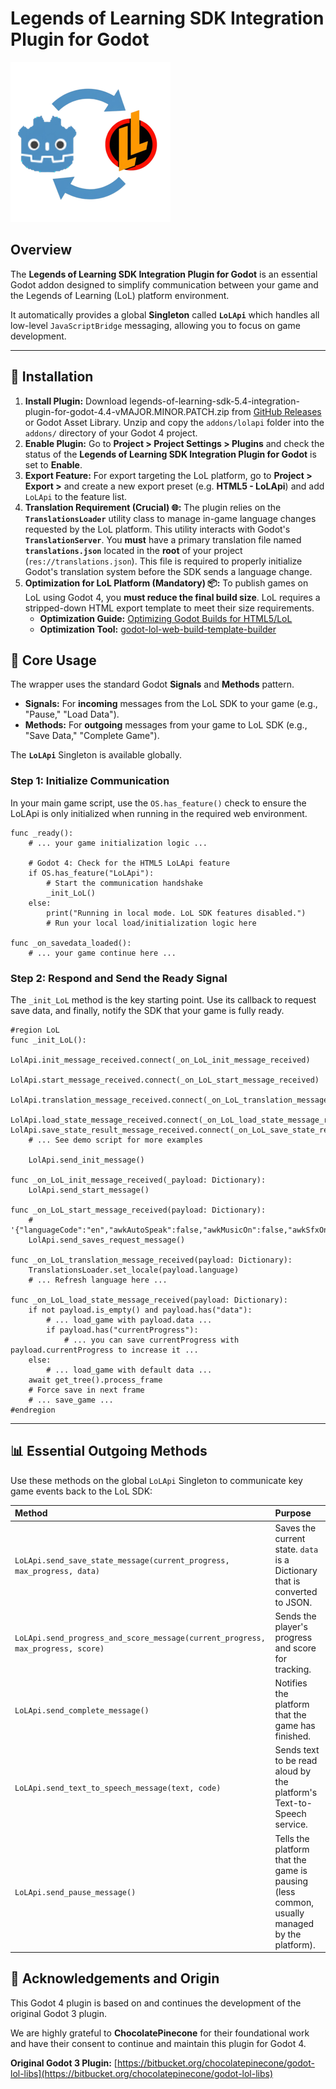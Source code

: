 # Legends of Learning SDK Integration Plugin for Godot

![Logo](icon.png)

## Overview

The **Legends of Learning SDK Integration Plugin for Godot** is an essential Godot addon designed to simplify communication between your game and the Legends of Learning (LoL) platform environment.

It automatically provides a global **Singleton** called **`LoLApi`** which handles all low-level `JavaScriptBridge` messaging, allowing you to focus on game development.



-----

## 🚀 Installation

1.  **Install Plugin:** Download legends-of-learning-sdk-5.4-integration-plugin-for-godot-4.4-vMAJOR.MINOR.PATCH.zip from [GitHub Releases](https://github.com/TheDigitalSpell/legends-of-learning-sdk-integration-plugin-for-godot/releases) or Godot Asset Library. Unzip and copy the `addons/lolapi` folder into the `addons/` directory of your Godot 4 project.
2.  **Enable Plugin:** Go to **Project \> Project Settings \> Plugins** and check the status of the **Legends of Learning SDK Integration Plugin for Godot** is set to **Enable**.
3.  **Export Feature:** For export targeting the LoL platform, go to **Project \> Export \>** and create a new export preset (e.g. **HTML5 - LoLApi**) and add `LoLApi` to the feature list.
4.  **Translation Requirement (Crucial) 🌐:** The plugin relies on the **`TranslationsLoader`** utility class to manage in-game language changes requested by the LoL platform. This utility interacts with Godot's **`TranslationServer`**. You **must** have a primary translation file named **`translations.json`** located in the **root** of your project (`res://translations.json`). This file is required to properly initialize Godot's translation system before the SDK sends a language change.
5. **Optimization for LoL Platform (Mandatory) 📦:** To publish games on LoL using Godot 4, you **must reduce the final build size**. LoL requires a stripped-down HTML export template to meet their size requirements.
      * **Optimization Guide:** [Optimizing Godot Builds for HTML5/LoL](https://thedigitalspell.com/optimizing-godot-builds/)
      * **Optimization Tool:** [godot-lol-web-build-template-builder](https://github.com/ChocolatePinecone/godot-lol-web-build-template-builder)

## 🔌 Core Usage

The wrapper uses the standard Godot **Signals** and **Methods** pattern.

  * **Signals:** For **incoming** messages from the LoL SDK to your game (e.g., "Pause," "Load Data").
  * **Methods:** For **outgoing** messages from your game to LoL SDK (e.g., "Save Data," "Complete Game").

The **`LoLApi`** Singleton is available globally.

### Step 1: Initialize Communication

In your main game script, use the `OS.has_feature()` check to ensure the LoLApi is only initialized when running in the required web environment.

```gdscript
func _ready():
    # ... your game initialization logic ...

    # Godot 4: Check for the HTML5 LoLApi feature
    if OS.has_feature("LoLApi"): 
        # Start the communication handshake
        _init_LoL()
    else:
        print("Running in local mode. LoL SDK features disabled.")
        # Run your local load/initialization logic here

func _on_savedata_loaded():
    # ... your game continue here ...
```

### Step 2: Respond and Send the Ready Signal

The `_init_LoL` method is the key starting point. Use its callback to request save data, and finally, notify the SDK that your game is fully ready.

```gdscript
#region LoL
func _init_LoL():
	LolApi.init_message_received.connect(_on_LoL_init_message_received)
	LolApi.start_message_received.connect(_on_LoL_start_message_received)
	LolApi.translation_message_received.connect(_on_LoL_translation_message_received)
	LolApi.load_state_message_received.connect(_on_LoL_load_state_message_received)	  LolApi.save_state_result_message_received.connect(_on_LoL_save_state_result_message_received)
	# ... See demo script for more examples
	
	LolApi.send_init_message()

func _on_LoL_init_message_received(_payload: Dictionary):
	LolApi.send_start_message()

func _on_LoL_start_message_received(payload: Dictionary):
	# '{"languageCode":"en","awkAutoSpeak":false,"awkMusicOn":false,"awkSfxOn":false}'}
	LolApi.send_saves_request_message()

func _on_LoL_translation_message_received(payload: Dictionary):
	TranslationsLoader.set_locale(payload.language)
	# ... Refresh language here ...
	
func _on_LoL_load_state_message_received(payload: Dictionary):
	if not payload.is_empty() and payload.has("data"):
		# ... load_game with payload.data ...
		if payload.has("currentProgress"):
			# ... you can save currentProgress with payload.currentProgress to increase it ...
	else:
		# ... load_game with default data ...
	await get_tree().process_frame
	# Force save in next frame
	# ... save_game ...
#endregion
```

-----

## 📊 Essential Outgoing Methods

Use these methods on the global `LoLApi` Singleton to communicate key game events back to the LoL SDK:

| Method | Purpose |
| :--- | :--- |
| `LoLApi.send_save_state_message(current_progress, max_progress, data)` | Saves the current state. `data` is a Dictionary that is converted to JSON. |
| `LoLApi.send_progress_and_score_message(current_progress, max_progress, score)` | Sends the player's progress and score for tracking. |
| `LoLApi.send_complete_message()` | Notifies the platform that the game has finished. |
| `LoLApi.send_text_to_speech_message(text, code)` | Sends text to be read aloud by the platform's Text-to-Speech service. |
| `LoLApi.send_pause_message()` | Tells the platform that the game is pausing (less common, usually managed by the platform). |

## 🙏 Acknowledgements and Origin

This Godot 4 plugin is based on and continues the development of the original Godot 3 plugin.

We are highly grateful to **ChocolatePinecone** for their foundational work and have their consent to continue and maintain this plugin for Godot 4.

**Original Godot 3 Plugin:** [https://bitbucket.org/chocolatepinecone/godot-lol-libs](https://bitbucket.org/chocolatepinecone/godot-lol-libs)